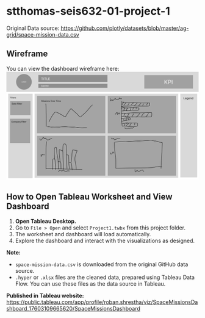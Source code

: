 # stthomas-seis632-01-project-1

Original Data source: https://github.com/plotly/datasets/blob/master/ag-grid/space-mission-data.csv

## Wireframe

You can view the dashboard wireframe here:
![Dashboard Wireframe](SEIS%20632%20Project%201%20(Wireframe).png)

## How to Open Tableau Worksheet and View Dashboard

1. **Open Tableau Desktop.**
2. Go to `File > Open` and select `Project1.twbx` from this project folder.
3. The worksheet and dashboard will load automatically.
4. Explore the dashboard and interact with the visualizations as designed.

**Note:**
- `space-mission-data.csv` is downloaded from the original GitHub data source.
- `.hyper` or `.xlsx` files are the cleaned data, prepared using Tableau Data Flow.
You can use these files as the data source in Tableau.

**Published in Tableau website:**
https://public.tableau.com/app/profile/roban.shrestha/viz/SpaceMissionsDashboard_17603109665620/SpaceMissionsDashboard